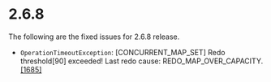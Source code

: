 

# 2.6.8

The following are the fixed issues for 2.6.8 release.

- `OperationTimeoutException`: [CONCURRENT_MAP_SET] Redo threshold[90] exceeded! Last redo cause: REDO_MAP_OVER_CAPACITY. <a href="https://github.com/hazelcast/hazelcast/issues/1685" target="_blank">[1685]</a>

